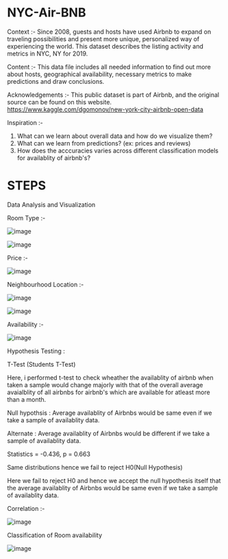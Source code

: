 # NYC-Air-BNB

Context :-
Since 2008, guests and hosts have used Airbnb to expand on traveling possibilities and present more unique, personalized way of experiencing the world. This dataset describes the listing activity and metrics in NYC, NY for 2019.

Content :-
This data file includes all needed information to find out more about hosts, geographical availability, necessary metrics to make predictions and draw conclusions.

Acknowledgements :-
This public dataset is part of Airbnb, and the original source can be found on this website. https://www.kaggle.com/dgomonov/new-york-city-airbnb-open-data


Inspiration :-

1) What can we learn about overall data and how do we visualize them?
2) What can we learn from predictions? (ex: prices and reviews)
3) How does the acccuracies varies across different classification models for availablity of airbnb's?

# STEPS
Data Analysis and Visualization

 Room Type :-
 
 ![image](https://user-images.githubusercontent.com/82521644/152035968-8575321f-f472-43d0-9da9-4ee7b1c07260.png)
 
  ![image](https://user-images.githubusercontent.com/82521644/152037567-29927694-4afb-49c7-9f52-bf7e8f6ffb02.png)


Price :- 

![image](https://user-images.githubusercontent.com/82521644/152036186-a8b23000-0035-4680-974d-eff73be4ef00.png)


Neighbourhood Location :- 

![image](https://user-images.githubusercontent.com/82521644/152037665-36d932f5-d44e-41f5-9d2a-46beb71dd1dd.png)



![image](https://user-images.githubusercontent.com/82521644/152037615-f43fba42-4669-4034-b514-93eba7fa54c8.png)





Availability :- 

![image](https://user-images.githubusercontent.com/82521644/152036475-de783cbf-2e70-4f4e-8bdd-7106c1484677.png)


Hypothesis Testing :


T-Test (Students T-Test)

Here, i performed t-test to check wheather the availablity of airbnb when taken a sample would change majorly with that of the overall average avaialblity of all airbnbs for airbnb's which are available for atleast more than a month.

Null hypothsis : Average availablity of Airbnbs would be same even if we take a sample of availablity data.

Alternate : Average availablity of Airbnbs would be different if we take a sample of availablity data.

   Statistics = -0.436, p = 0.663

Same distributions hence we fail to reject H0(Null Hypothesis)

Here we fail to reject H0 and hence we accept the null hypothesis itself that the average availablity of Airbnbs would be same even if we take a sample of availablity data.


Correlation :-

![image](https://user-images.githubusercontent.com/82521644/152037787-9e3fd78a-b113-4afc-a10c-4a0518186c93.png)



Classification of Room availability

![image](https://user-images.githubusercontent.com/82521644/152035436-5e363bf5-b481-4f2f-82ce-7650dbb0eb5a.png)
